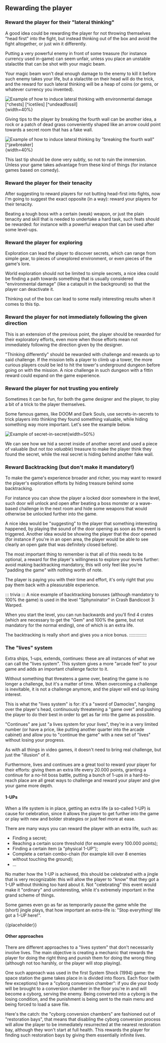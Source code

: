 Rewarding the player
---------------------

### Reward the player for their "lateral thinking"

A good idea could be rewarding the player for not throwing themselves "head first" into the fight, but instead thinking out of the box and avoid the fight altogether, or just win it differently.

Putting a very powerful enemy in front of some treasure (for instance currency used in-game) can seem unfair, unless you place an unstable stalactite that can be shot with your magic beam.

Your magic beam won't deal enough damage to the enemy to kill it before such enemy takes your life, but a stalactite on their head will do the trick, and the reward for such lateral thinking will be a heap of coins (or gems, or whatever currency you invented).

![Example of how to induce lateral thinking with environmental damage [^chests] [^icetiles] [^undeadfossil]](./images/game_design/lateral_1.png){width=40%}

Giving tips to the player by breaking the fourth wall can be another idea, a rock or a patch of dead grass conveniently shaped like an arrow could point towards a secret room that has a fake wall.

![Example of how to induce lateral thinking by "breaking the fourth wall" [^jawbreaker]](./images/game_design/lateral_2.png){width=40%}

This last tip should be done very subtly, so not to ruin the immersion. Unless your game takes advantage from these kind of things (for instance games based on comedy).

### Reward the player for their tenacity

After suggesting to reward players for not butting head-first into fights, now I'm going to suggest the exact opposite (in a way): reward your players for their tenacity.

Beating a tough boss with a certain (weak) weapon, or just the plain tenacity and skill that is needed to undertake a hard task, such feats should be rewarded: for instance with a powerful weapon that can be used after some level-ups.

### Reward the player for exploring

Exploration can lead the player to discover secrets, which can range from simple gear, to pieces of unexplored environment, or even pieces of the game's lore.

World exploration should not be limited to simple secrets, a nice idea could be finding a path towards something that is usually considered "environmental damage" (like a catapult in the background) so that the player can deactivate it.

Thinking out of the box can lead to some really interesting results when it comes to this tip.

### Reward the player for not immediately following the given direction

This is an extension of the previous point, the player should be rewarded for their exploratory efforts, even more when those efforts mean not immediately following the direction given by the designer.

"Thinking differently" should be rewarded with challenge and rewards up to said challenge. If the mission tells a player to climb up a tower, the more curious players could be led to hit the tower's underground dungeon before going on with the mission. A nice challenge in such dungeon with a fittin reward could expand on the game experience.

### Reward the player for not trusting you entirely

Sometimes it can be fun, for both the game designer and the player, to play a bit of a trick to the player themselves.

Some famous games, like DOOM and Dark Souls, use secrets-in-secrets to trick players into thinking they found something valuable, while hiding something way more important. Let's see the example below.

![Example of secret-in-secret](./images/game_design/secret_in_secret.png){width=50%}

We can see how we hid a secret inside of another secret and used a piece of valuable (but not *too valuable*) treasure to make the player think they found the secret, while the real secret is hiding behind another fake wall.

### Reward Backtracking (but don't make it mandatory!)

To make the game's experience broader and richer, you may want to reward the player's exploration efforts by hiding treasure behind some backtracking.

For instance you can show the player a locked door somewhere in the level, such door will unlock and open after beating a boss monster or a wave-based challenge in the next room and hide some weapons that would otherwise be unlocked further into the game.

A nice idea would be "suggesting" to the player that something interesting happened, by playing the sound of the door opening as soon as the event is triggered. Another idea would be showing the player that the door opened (for instance if you're in an open area, the player would be able to see clearly an open gate that was definitely closed before).

The most important thing to remember is that all of this needs to be optional, a reward for the player's willingness to explore your levels further: avoid making backtracking mandatory, this will only feel like you're "padding the game" with nothing worth of note.

The player is paying you with their time and effort, it's only right that you pay them back with a pleasurable experience.

::: trivia :::
A nice example of backtracking bonuses (although mandatory to 100% the game) is used in the level "Sphynxinator" in Crash Bandicoot 3: Warped.

When you start the level, you can run backwards and you'll find 4 crates (which are necessary to get the "Gem" and 100% the game, but not mandatory for the normal ending), one of which is an extra life.

The backtracking is really short and gives you a nice bonus.
::::::::::::::

### The "lives" system

Extra ships, 1-ups, extends, continues: these are all instances of what we can call the "lives system". This system gives a more "arcade feel" to your game and adds an important challenge factor to it.

Without something that threatens a game over, beating the game is no longer a challenge, but it's a matter of time. When overcoming a challenge is inevitable, it is not a challenge anymore, and the player will end up losing interest.

This is what the "lives system" is for: it's a "sword of Damocles", hanging over the player's head, continuously threatening a "game over" and pushing the player to do their best in order to get as far into the game as possible.

"Continues" are just "a lives system for your lives", they're in a very limited number (or have a price, like putting another quarter into the arcade cabinet) and allow you to "continue the game" with a new set of "lives" without losing your progress.

As with all things in video games, it doesn't need to bring real challenge, but just the "illusion" of it.

Furthermore, lives and continues are a great tool to reward your player for their efforts: giving them an extra life every 20.000 points, granting a continue for a no-hit boss battle, putting a bunch of 1-ups in a hard-to-reach place are all great ways to challenge and reward your player and give your game more depth.

#### 1-UPs

When a life system is in place, getting an extra life (a so-called 1-UP) is cause for celebration, since it allows the player to get further into the game or play with new and bolder strategies or just feel more at ease.

There are many ways you can reward the player with an extra life, such as:

- Finding a secret;
- Reaching a certain score threshold (for example every 100.000 points);
- Finding a certain item (a "physical 1-UP");
- Complete a certain combo-chain (for example kill over 8 enemies without touching the ground);
- ...

No matter how the 1-UP is achieved, this should be celebrated with a jingle that is very recognizable: this will allow the player to "know" that they got a 1-UP without thinking too hard about it. Not "celebrating" this event would make it "ordinary" and uninteresting, while it's extremely important in the grand scheme of things.

Some games even go as far as temporarily pause the game while the (short) jingle plays, that how important an extra-life is: "Stop everything! We got a 1-UP here!".

{{placeholder}}

#### Other approaches

There are different approaches to a "lives system" that don't necessarily involve lives. The main objective is creating a mechanic that rewards the player for doing the right thing and punish them for doing the wrong thing (although not too harshly, or the player will stop playing).

One such approach was used in the first System Shock (1994) game: the space station the game takes place in is divided into floors. Each floor (with few exceptions) have a "cyborg conversion chamber": if you die your body will be brought to a conversion chamber in the floor you're in and will become a cyborg, serving the enemy. Being converted into a cyborg is the losing condition, and the punishment is being sent to the main menu and being forced to load a save file.

Here's the catch: the "cyborg conversion chambers" are fashioned out of "restoration bays", that means that disabling the cyborg conversion process will allow the player to be immediately resurrected at the nearest restoration bay, although they won't start at full health. This rewards the player for finding such restoration bays by giving them essentially infinite lives.

<!-- TODO: Talk about other level design tips -->
